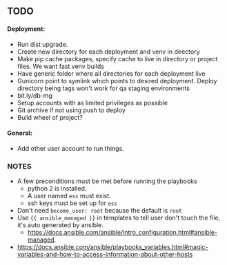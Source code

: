 ## TODO
#### Deployment:
* Run dist upgrade.
* Create new directory for each deployment and venv in directory
* Make pip cache packages, specify cache to live in directory or project files. We want fast venv builds
* Have generic folder where all directories for each deployment live
* Gunicorn point to symlink which points to desired deployment. Deploy directory being tags won't work for qa staging environments
* bit.ly/db-mg
* Setup accounts with as limited privileges as possible
* Git archive if not using push to deploy
* Build wheel of project?

#### General:
* Add other user account to run things.

### NOTES
* A few preconditions must be met before running the playbooks
    * python 2 is installed.
    * A user named `ess` must exist.
    * ssh keys must be set up for `ess`
* Don't need `become_user: root` because the default is `root`
* Use `{{ ansible_managed }}` in templates to tell user don't touch the file, it's auto generated by ansible.
    * https://docs.ansible.com/ansible/intro_configuration.html#ansible-managed.
* https://docs.ansible.com/ansible/playbooks_variables.html#magic-variables-and-how-to-access-information-about-other-hosts
